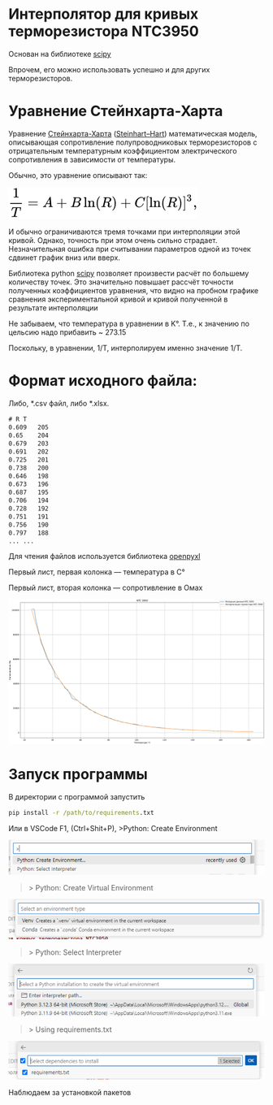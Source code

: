 # Интерполятор для кривых терморезистора NTC3950

Основан на библиотеке [scipy](https://scipy.org/)

Впрочем, его можно использовать успешно и для других терморезисторов.

# Уравнение Стейнхарта-Харта

Уравнение [Стейнхарта-Харта](https://ru.wikipedia.org/wiki/Уравнение_Стейнхарта_—_Харта) ([Steinhart–Hart](https://en.wikipedia.org/wiki/Steinhart%E2%80%93Hart_equation))  математическая модель, описывающая сопротивление полупроводниковых терморезисторов с отрицательным температурным коэффициентом электрического сопротивления в зависимости от температуры.

Обычно, это уравнение описывают так:

![Уравнение Стейнахарта-Харта](./figures/st-hart.svg)

И обычно ограничиваются тремя точками при интерполяции этой кривой. Однако, точность при этом очень сильно страдает. Незначительная ошибка при считывании параметров одной из точек сдвинет график вниз или вверх.

Библиотека python [scipy](https://scipy.org/) позволяет произвести расчёт по большему количеству точек. Это значительно повышает рассчёт точности полученных коэффициентов уравнения, что видно на пробном графике сравнения экспериментальной кривой и кривой полученной в результате интерполяции

Не забываем, что температура в уравнении в K&deg;. Т.е., к значению по цельсию надо прибавить ~ 273.15

Поскольку, в уравнении, 1/T, интерполируем именно значение 1/T.

# Формат исходного файла:

Либо, *.csv файл, либо *.xlsx. 

```csv
# R	T
0.609	205
0.65	204
0.679	203
0.691	202
0.725	201
0.738	200
0.646	198
0.673	196
0.687	195
0.706	194
0.728	192
0.751	191
0.756	190
0.797	188
... ...
```

Для чтения файлов используется библиотека [openpyxl](https://openpyxl.readthedocs.io/en/stable/)

Первый лист, первая колонка &mdash; температура в С°

Первый лист, вторая колонка &mdash; сопротивление в Омах

![Графики апроксимированной функции и исходных данных термистора NTC3950](./figures/ntc3950_plot.png)

# Запуск программы

В директории с программой запустить
```cmd
pip install -r /path/to/requirements.txt
```

Или в VSCode F1, (Ctrl+Shit+P), >Python: Create Environment

![Шаг 1](./figures/instvenv01.png)

> &gt; Python: Create Virtual Environment

![Шаг 2](./figures/instvenv02.png)

> &gt; Python: Select Interpreter

![Шаг 3](./figures/instvenv03.png)

> &gt; Using requirements.txt

![Шаг 4](./figures/instvenv04.png)

Наблюдаем за установкой пакетов

